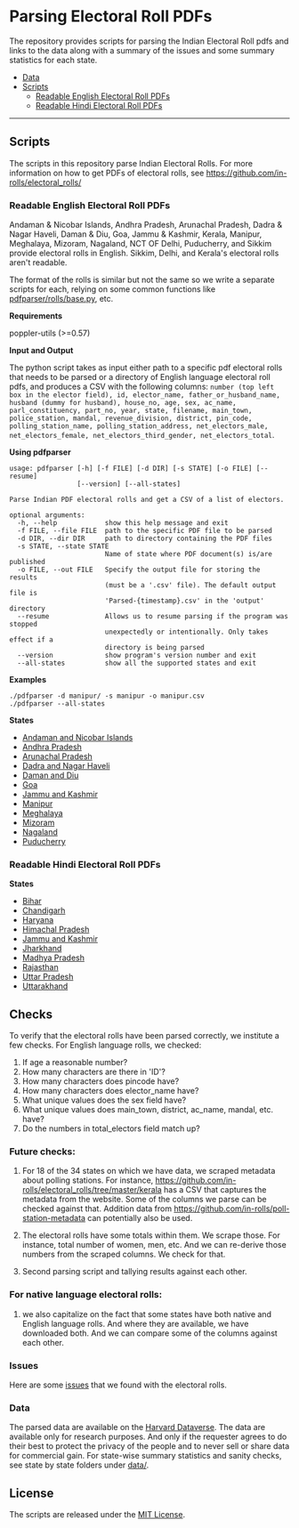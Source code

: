 # Parsing Electoral Roll PDFs

The repository provides scripts for parsing the Indian Electoral Roll pdfs and links to the data along with a summary of the issues and some summary statistics for each state.

* [Data](https://github.com/in-rolls/parse_elex_rolls#data)
* [Scripts](https://github.com/in-rolls/parse_elex_rolls#scripts)
  - [Readable English Electoral Roll PDFs](https://github.com/in-rolls/parse_elex_rolls#readable-english-electoral-roll-pdfs)
  - [Readable Hindi Electoral Roll PDFs](https://github.com/in-rolls/parse_elex_rolls#readable-hindi-electoral-roll-pdfs)

-------

## Scripts

The scripts in this repository parse Indian Electoral Rolls. For more information on how to get PDFs of electoral rolls, see https://github.com/in-rolls/electoral_rolls/ 

### Readable English Electoral Roll PDFs

Andaman & Nicobar Islands, Andhra Pradesh, Arunachal Pradesh, Dadra & Nagar Haveli, Daman & Diu, Goa, Jammu & Kashmir, Kerala, Manipur, Meghalaya, Mizoram, Nagaland, NCT OF Delhi, Puducherry, and Sikkim provide electoral rolls in English. Sikkim, Delhi, and Kerala's electoral rolls aren't readable.

The format of the rolls is similar but not the same so we write a separate scripts for each, relying on some common functions like [pdfparser/rolls/base.py](pdfparser/rolls/base.py), etc.

**Requirements**

poppler-utils (>=0.57)

**Input and Output**

The python script takes as input either path to a specific pdf electoral rolls that needs to be parsed or a directory of English language electoral roll pdfs, and produces a CSV with the following columns: `number (top left box in the elector field), id, elector_name, father_or_husband_name, husband (dummy for husband), house_no, age, sex, ac_name, parl_constituency, part_no, year, state, filename, main_town, police_station, mandal, revenue_division, district, pin_code, polling_station_name, polling_station_address, net_electors_male, net_electors_female, net_electors_third_gender, net_electors_total`. 

**Using pdfparser**

```
usage: pdfparser [-h] [-f FILE] [-d DIR] [-s STATE] [-o FILE] [--resume]
                 [--version] [--all-states]

Parse Indian PDF electoral rolls and get a CSV of a list of electors.

optional arguments:
  -h, --help            show this help message and exit
  -f FILE, --file FILE  path to the specific PDF file to be parsed
  -d DIR, --dir DIR     path to directory containing the PDF files
  -s STATE, --state STATE
                        Name of state where PDF document(s) is/are published
  -o FILE, --out FILE   Specify the output file for storing the results 
                        (must be a '.csv' file). The default output file is
                        'Parsed-{timestamp}.csv' in the 'output' directory
  --resume              Allows us to resume parsing if the program was stopped
                        unexpectedly or intentionally. Only takes effect if a
                        directory is being parsed
  --version             show program's version number and exit
  --all-states          show all the supported states and exit
```

**Examples**

```
./pdfparser -d manipur/ -s manipur -o manipur.csv
./pdfparser --all-states
```

**States**

* [Andaman and Nicobar Islands](pdfparser/modules/rolls/andaman.py)
* [Andhra Pradesh](pdfparser/modules/rolls/andhra.py)
* [Arunachal Pradesh](pdfparser/modules/rolls/arunachal.py)
* [Dadra and Nagar Haveli](pdfparser/modules/rolls/dadra.py)
* [Daman and Diu](pdfparser/modules/rolls/daman.py)
* [Goa](pdfparser/modules/rolls/goa.py)
* [Jammu and Kashmir](pdfparser/modules/rolls/jk.py)
* [Manipur](pdfparser/modules/rolls/manipur.py)
* [Meghalaya](pdfparser/modules/rolls/meghalaya.py)
* [Mizoram](pdfparser/modules/rolls/mizoram.py)
* [Nagaland](pdfparser/modules/rolls/nagaland.py)
* [Puducherry](pdfparser/modules/rolls/puducherry.py)

### Readable Hindi Electoral Roll PDFs

**States**

* [Bihar](pdfparser/modules/rolls/bihar.py)
* [Chandigarh](pdfparser/modules/rolls/chandigarh.py)
* [Haryana](pdfparser/modules/rolls/haryana.py)
* [Himachal Pradesh](pdfparser/modules/rolls/himachal.py)
* [Jammu and Kashmir](pdfparser/modules/rolls/jk_hindi.py)
* [Jharkhand](pdfparser/modules/rolls/jharkhand.py)
* [Madhya Pradesh](pdfparser/modules/rolls/madhya_pradesh.py)
* [Rajasthan](pdfparser/modules/rolls/rajasthan.py)
* [Uttar Pradesh](pdfparser/modules/rolls/up.py)
* [Uttarakhand](pdfparser/modules/rolls/uttarakhand.py)

## Checks

To verify that the electoral rolls have been parsed correctly, we institute a few checks. For English language rolls, we checked:

1. If age a reasonable number?
2. How many characters are there in 'ID'? 
3. How many characters does pincode have?
4. How many characters does elector_name have?
5. What unique values does the sex field have? 
6. What unique values does main_town, district, ac_name, mandal, etc. have? 
7. Do the numbers in total_electors field match up?

### Future checks:

1. For 18 of the 34 states on which we have data, we scraped metadata about polling stations. For instance, https://github.com/in-rolls/electoral_rolls/tree/master/kerala has a CSV that captures the metadata from the website. Some of the columns we parse can be checked against that. Addition data from https://github.com/in-rolls/poll-station-metadata can potentially also be used.

2. The electoral rolls have some totals within them. We scrape those. For instance, total number of women, men, etc. And we can re-derive those numbers from the scraped columns. We check for that.

3. Second parsing script and tallying results against each other.

### For native language electoral rolls:

1. we also capitalize on the fact that some states have both native and English language rolls. And where they are available, we have downloaded both. And we can compare some of the columns against each other.

### Issues

Here are some [issues](issues.md) that we found with the electoral rolls.

### Data

The parsed data are available on the [Harvard Dataverse](http://dx.doi.org/10.7910/DVN/MUEGDT). The data are available only for research purposes. And only if the requester agrees to do their best to protect the privacy of the people and to never sell or share data for commercial gain. For state-wise summary statistics and sanity checks, see state by state folders under [data/](data/).

## License

The scripts are released under the [MIT License](https://opensource.org/licenses/MIT).
